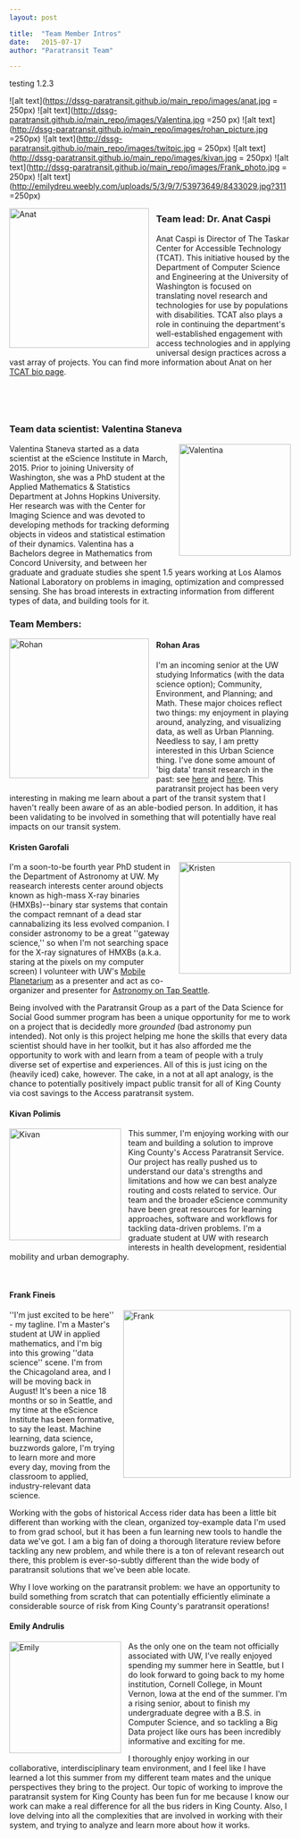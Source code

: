 ```yaml
---
layout: post

title:  "Team Member Intros"
date:   2015-07-17
author: "Paratransit Team"

---
```

testing 1.2.3


![alt text](https://dssg-paratransit.github.io/main_repo/images/anat.jpg = 250px)
![alt text](http://dssg-paratransit.github.io/main_repo/images/Valentina.jpg =250 px)
![alt text](http://dssg-paratransit.github.io/main_repo/images/rohan_picture.jpg =250px)
![alt text](http://dssg-paratransit.github.io/main_repo/images/twitpic.jpg = 250px)
![alt text](http://dssg-paratransit.github.io/main_repo/images/kivan.jpg = 250px)
![alt text](http://dssg-paratransit.github.io/main_repo/images/Frank_photo.jpg = 250px)
![alt text](http://emilydreu.weebly.com/uploads/5/3/9/7/53973649/8433029.jpg?311 =250px)

<img src= "/main_repo/images/anat.jpg" alt="Anat" style="height:250px; padding-right: 10px; padding-bottom: 10px" align="left">

### Team lead: Dr. Anat Caspi


Anat Caspi is Director of The Taskar Center for Accessible Technology (TCAT). This initiative housed by the Department of Computer Science and Engineering at the University of Washington is focused on translating novel research and technologies for use by populations with disabilities. TCAT also plays a role in continuing the department's well-established engagement with access technologies and in applying universal design practices across a vast array of projects.
You can find more information about Anat on her [TCAT bio page](http://tcat.cs.washington.edu/node/12).

&nbsp;

&nbsp;




### Team data scientist: Valentina Staneva

<img src= "/main_repo/images/Valentina.jpg" alt="Valentina" style="height:200px; padding-left: 10px; padding-bottom: 10px;" align="right">

Valentina Staneva started as a data scientist at the eScience Institute in March, 2015. Prior to joining University of Washington, she was a PhD student at the Applied Mathematics & Statistics Department at Johns Hopkins University. Her research was with the Center for Imaging Science and was devoted to developing methods for tracking deforming objects in videos and statistical estimation of their dynamics. Valentina has a Bachelors degree in Mathematics from Concord University, and between her graduate and graduate studies she spent 1.5 years working at Los Alamos National Laboratory on problems in imaging, optimization and compressed sensing. She has broad interests in extracting information from different types of data, and building tools for it.

### Team Members: 

<img src= "/main_repo/images/rohan_picture.jpg" alt="Rohan" style="height:250px; padding-right: 10px; padding-bottom: 10px" align="left">

#### Rohan Aras



I'm an incoming senior at the UW studying Informatics (with the data science option); Community, Environment, and Planning; and Math. These major choices reflect two things: my enjoyment in playing around, analyzing, and visualizing data, as well as Urban Planning. Needless to say, I am pretty interested in this Urban Science thing. I've done some amount of 'big data' transit research in the past: see [here](https://github.com/rohanaras/BBT_team) and [here](http://students.washington.edu/rohana/bbt/). This paratransit project has been very interesting in making me learn about a part of the transit system that I haven't really been aware of as an able-bodied person. In addition, it has been validating to be involved in something that will potentially have real impacts on our transit system.


#### Kristen Garofali

<img src="/main_repo/images/twitpic.jpeg" alt="Kristen" style="width:200px; padding-left: 10px; padding-bottom: 10px;" align="right">

I'm a soon-to-be fourth year PhD student in the Department of Astronomy at UW. My reasearch interests center around objects known as high-mass X-ray binaries (HMXBs)--binary star systems that contain the compact remnant of a dead star cannabalizing its less evolved companion. I consider astronomy to be a great ''gateway science,'' so when I'm not searching space for the X-ray signatures of HMXBs  (a.k.a. staring at the pixels on my computer screen) I volunteer with UW's [Mobile Planetarium](http://www.astro.washington.edu/groups/outreach/mplanetarium/) as a presenter and act as co-organizer and presenter for [Astronomy on Tap Seattle](http://astronomyontap.org/locations/seattle-wa/).
<!--more-->

Being involved with the Paratransit Group as a part of the Data Science for Social Good summer program has been a unique opportunity for me to work on a project that is decidedly more *grounded* (bad astronomy pun intended). Not only is this project helping me hone the skills that every data scientist should have in her toolkit, but it has also afforded me the opportunity to work with and learn from a team of people with a truly diverse set of expertise and experiences. All of this is just icing on the (heavily iced) cake, however. The cake, in a not at all apt analogy, is the chance to potentially positively impact public transit for all of King County via cost savings to the Access paratransit system.

#### Kivan Polimis

<img src="/main_repo/images/kivan.jpg" alt = "Kivan" style="width:200px; padding-right: 10px; padding-bottom: 10px;" align="left">

This summer, I'm enjoying working with our team and building a solution to improve King County's Access
Paratransit Service. Our project has really pushed us to understand our data's 
strengths and limitations and how we can best analyze routing and costs related to service.
Our team and the broader eScience community have been great resources for learning
approaches, software and workflows for tackling data-driven problems. 
I'm a graduate student at UW with research interests in health development, residential mobility and urban demography.

&nbsp;


#### Frank Fineis

<img src="/main_repo/images/Frank_photo.jpg" alt="Frank" style="width:300px;  padding-left: 10px; padding-bottom: 10px;" align='right'> 


''I'm just excited to be here'' - my tagline. I'm a Master's student at UW in applied mathematics, and I'm big into this growing ''data science'' scene. I'm from the Chicagoland area, and I will be moving back in August! It's been a nice 18 months or so in Seattle, and my time at the eScience Institute has been formative, to say the least. Machine learning, data science, buzzwords galore, I'm trying to learn more and more every day, moving from the classroom to applied, industry-relevant data science.
    
Working with the gobs of historical Access rider data has been a little bit different than working with the clean, organized toy-example data I'm used to from grad school, but it has been a fun learning new tools to handle the data we've got. I am a big fan of doing a thorough literature review before tackling any new problem, and while there is a ton of relevant research out there, this problem is ever-so-subtly different than the wide body of paratransit solutions that we've been able locate.

Why I love working on the paratransit problem: we have an opportunity to build something from scratch that can potentially efficiently eliminate a considerable source of risk from King County's paratransit operations!

#### Emily Andrulis

<img src="http://emilydreu.weebly.com/uploads/5/3/9/7/53973649/8433029.jpg?311" alt="Emily" style="width:200px; padding-right: 10px; padding-bottom: 10px;" align='left'>

As the only one on the team not officially associated with UW, I've really enjoyed spending my summer here in Seattle, but I do look forward to going back to my home institution, Cornell College, in Mount Vernon, Iowa at the end of the summer. I'm a rising senior, about to finish my undergraduate degree with a B.S. in Computer Science, and so tackling a Big Data project like ours has been incredibly informative and exciting for me. 

I thoroughly enjoy working in our collaborative, interdisciplinary team environment, and I feel like I have learned a lot this summer from my different team mates and the unique perspectives they bring to the project. Our topic of working to improve the paratransit system for King County has been fun for me because I know our work can make a real difference for all the bus riders in King County. Also, I love delving into all the complexities that are involved in working with their system, and trying to analyze and learn more about how it works.  



